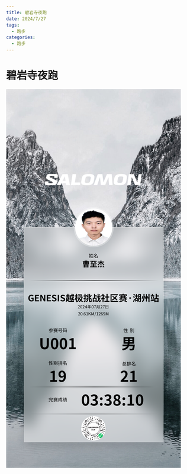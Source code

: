 ```yaml
---
title: 碧岩寺夜跑
date: 2024/7/27
tags:
  - 跑步
categories:
  - 跑步
---
```


# 碧岩寺夜跑

<img src="./img/8.png"/>

